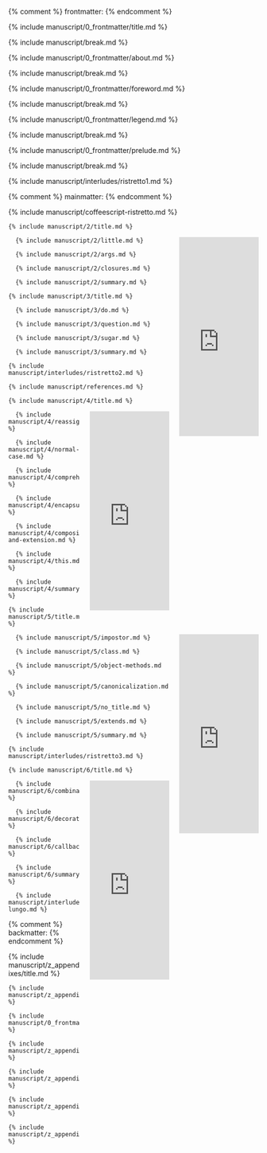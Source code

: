
    
{% comment %} frontmatter: {% endcomment %}

  {% include manuscript/0_frontmatter/title.md %}

  {% include manuscript/break.md %}

  {% include manuscript/0_frontmatter/about.md %}

  {% include manuscript/break.md %}

  {% include manuscript/0_frontmatter/foreword.md %}

  {% include manuscript/break.md %}

  {% include manuscript/0_frontmatter/legend.md %}

  {% include manuscript/break.md %}

  {% include manuscript/0_frontmatter/prelude.md %}

  {% include manuscript/break.md %}

  {% include manuscript/interludes/ristretto1.md %}

{% comment %} mainmatter: {% endcomment %}

  {% include manuscript/coffeescript-ristretto.md %}

    {% include manuscript/2/title.md %}

<iframe style="float:right;margin-left:20px;margin-bottom:20px;" width="160" height="400" src="https://leanpub.com/coffeescript-ristretto/embed" frameborder="0" allowtransparency="true"></iframe>

      {% include manuscript/2/little.md %}

      {% include manuscript/2/args.md %}

      {% include manuscript/2/closures.md %}

      {% include manuscript/2/summary.md %}

    {% include manuscript/3/title.md %}

      {% include manuscript/3/do.md %}

      {% include manuscript/3/question.md %}

      {% include manuscript/3/sugar.md %}

      {% include manuscript/3/summary.md %}

    {% include manuscript/interludes/ristretto2.md %}

    {% include manuscript/references.md %}

    {% include manuscript/4/title.md %}

<iframe style="float:right;margin-left:20px;margin-bottom:20px;" width="160" height="400" src="https://leanpub.com/javascript-allonge/embed" frameborder="0" allowtransparency="true"></iframe>

      {% include manuscript/4/reassignment.md %}

      {% include manuscript/4/normal-case.md %}

      {% include manuscript/4/comprehensions.md %}

      {% include manuscript/4/encapsulation.md %}

      {% include manuscript/4/composition-and-extension.md %}

      {% include manuscript/4/this.md %}

      {% include manuscript/4/summary.md %}

    {% include manuscript/5/title.md %}

<iframe style="float:right;margin-left:20px;margin-bottom:20px;" width="160" height="400" src="https://leanpub.com/b/think/embed" frameborder="0" allowtransparency="true"></iframe>

      {% include manuscript/5/impostor.md %}

      {% include manuscript/5/class.md %}

      {% include manuscript/5/object-methods.md %}

      {% include manuscript/5/canonicalization.md %}

      {% include manuscript/5/no_title.md %}

      {% include manuscript/5/extends.md %}

      {% include manuscript/5/summary.md %}

    {% include manuscript/interludes/ristretto3.md %}

    {% include manuscript/6/title.md %}

<iframe style="float:right;margin-left:20px;margin-bottom:20px;" width="160" height="400" src="https://leanpub.com/combinators/embed" frameborder="0" allowtransparency="true"></iframe>

      {% include manuscript/6/combinators.md %}

      {% include manuscript/6/decorators.md %}

      {% include manuscript/6/callbacks.md %}

      {% include manuscript/6/summary.md %}

      {% include manuscript/interludes/a-lungo.md %}

{% comment %} backmatter: {% endcomment %}

  {% include manuscript/z_appendixes/title.md %}

    {% include manuscript/z_appendixes/examples.md %}

    {% include manuscript/0_frontmatter/thanks.md %}

    {% include manuscript/z_appendixes/javascript_allonge.md %}

    {% include manuscript/z_appendixes/sample_copyright.md %}

    {% include manuscript/z_appendixes/image_copyrights.md %}

    {% include manuscript/z_appendixes/reg.md %}